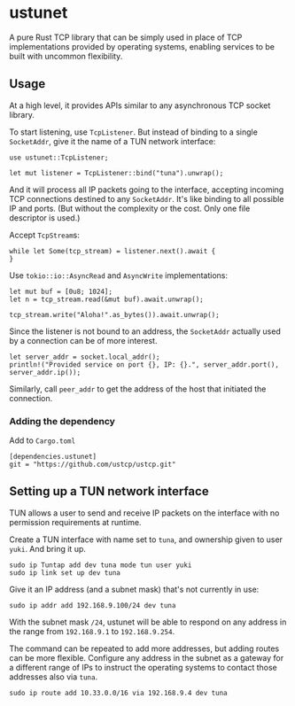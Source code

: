 # ustunet

A pure Rust TCP library that can be simply used in place of TCP implementations provided by operating systems,
enabling services to be built with uncommon flexibility.

## Usage

At a high level,
it provides APIs similar to any asynchronous TCP socket library.

To start listening, use `TcpListener`.
But instead of binding to a single `SocketAddr`,
give it the name of a TUN network interface:

    use ustunet::TcpListener;
    
    let mut listener = TcpListener::bind("tuna").unwrap();

And it will process all IP packets going to the interface,
accepting incoming TCP connections destined to any `SocketAddr`.
It's like binding to all possible IP and ports.
(But without the complexity or the cost.
Only one file descriptor is used.)

Accept `TcpStream`s:

    while let Some(tcp_stream) = listener.next().await {
    }

Use `tokio::io::AsyncRead` and `AsyncWrite` implementations:

    let mut buf = [0u8; 1024];
    let n = tcp_stream.read(&mut buf).await.unwrap();

    tcp_stream.write("Aloha!".as_bytes()).await.unwrap();

Since the listener is not bound to an address,
the `SocketAddr` actually used by a connection can be of more interest.

    let server_addr = socket.local_addr();
    println!("Provided service on port {}, IP: {}.", server_addr.port(), server_addr.ip());

Similarly, call `peer_addr` to get the address of the host that initiated the connection.

### Adding the dependency

Add to `Cargo.toml`

    [dependencies.ustunet]
    git = "https://github.com/ustcp/ustcp.git"

## Setting up a TUN network interface

TUN allows a user to send and receive IP packets on the interface with no permission requirements at runtime.

Create a TUN interface with name set to `tuna`, and ownership given to user `yuki`.
And bring it up.

    sudo ip Tuntap add dev tuna mode tun user yuki
    sudo ip link set up dev tuna

Give it an IP address (and a subnet mask) that's not currently in use:

    sudo ip addr add 192.168.9.100/24 dev tuna

With the subnet mask `/24`,
ustunet will be able to respond on any address in the range from `192.168.9.1` to `192.168.9.254`.

The command can be repeated to add more addresses,
but adding routes can be more flexible.
Configure any address in the subnet as a gateway for a different range of IPs
to instruct the operating systems to contact those addresses also via `tuna`.

    sudo ip route add 10.33.0.0/16 via 192.168.9.4 dev tuna

